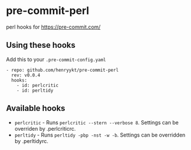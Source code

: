 # pre-commit-perl
perl hooks for https://pre-commit.com/

## Using these hooks

Add this to your `.pre-commit-config.yaml`

    - repo: github.com/henryykt/pre-commit-perl
      rev: v0.0.4
      hooks:
        - id: perlcritic
        - id: perltidy

## Available hooks

- `perlcritic` - Runs `perlcritic --stern --verbose 8`. Settings can be overriden by
.perlcriticrc.
- `perltidy` - Runs `perltidy -pbp -nst -w -b`. Settings can be overridden by
.perltidyrc.
